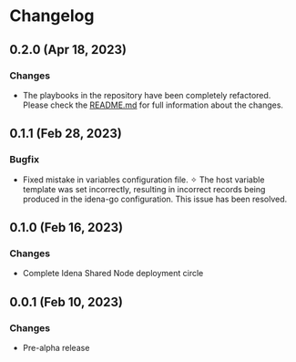 # Changelog

## 0.2.0 (Apr 18, 2023)

### Changes

- The playbooks in the repository have been completely refactored. Please check the [README.md](https://github.com/ltraveler/idena-sibling/blob/main/README.md) for full information about the changes.

## 0.1.1 (Feb 28, 2023)

### Bugfix

- Fixed mistake in variables configuration file. ✧ The host variable template was set incorrectly, resulting in incorrect records being produced in the idena-go configuration. This issue has been resolved.

## 0.1.0 (Feb 16, 2023)

### Changes

- Complete Idena Shared Node deployment circle

## 0.0.1 (Feb 10, 2023)

### Changes

- Pre-alpha release
